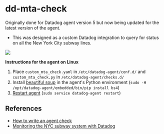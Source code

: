 # dd-mta-check
Originally done for Datadog agent version 5 but now being updated for the latest version of the agent.
- This was designed as a custom Datadog integration to query for status on all the New York City subway lines.

![](https://imgix.datadoghq.com/img/blog/monitor-mta-status/mta-service-dash.png)

**Instructions for the agent on Linux**
1. Place `custom_mta_check.yaml` in `/etc/datadog-agent/conf.d/` and `custom_mta_check.py` in `/etc/datadog-agent/checks.d/`
2. Install [beautiful soup](https://www.crummy.com/software/BeautifulSoup/bs4/doc/) in the agent's Python environment (`sudo -H /opt/datadog-agent/embedded/bin/pip install bs4`) 
3. [Restart agent](https://docs.datadoghq.com/agent/guide/agent-commands/?tab=agentv6v7#restart-the-agent) (`sudo service datadog-agent restart`)

## References

- [How to write an agent check](https://docs.datadoghq.com/developers/custom_checks/write_agent_check/)
- [Monitoring the NYC subway system with Datadog](https://www.datadoghq.com/blog/monitor-mta-status/)
